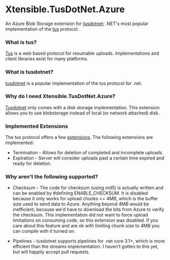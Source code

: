 # Xtensible.TusDotNet.Azure
An Azure Blob Storage extension for [tusdotnet](https://github.com/tusdotnet/tusdotnet); .NET's most popular implementation of the [tus](https://tus.io/) protocol.

### What is tus?
[Tus](https://tus.io/) is a web based protocol for resumable uploads.  Implementations and client libraries exist for many platforms.

### What is tusdotnet?
[tusdotnet](https://github.com/tusdotnet/tusdotnet) is a popular implementation of the tus protocol for .net.

### Why do I need Xtensible.TusDotNet.Azure?
[Tusdotnet](https://github.com/tusdotnet/tusdotnet) only comes with a disk storage implementation.  This extension allows you to use blobstorage instead of local (or network attached) disk.

### Implemented Extensions
The tus protocol offers a few [extensions](https://tus.io/protocols/resumable-upload.html#protocol-extensions).  The following extensions are implemented:
* Termination - Allows for deletion of completed and incomplete uploads.
* Expiration - Server will consider uploads past a certain time expired and ready for deletion.

### Why aren't the following supported?
* Checksum - The code for checksum (using md5) is actually written and can be enabled by #defining ENABLE_CHECKSUM.  It is disabled because it only works for upload chunks <= 4MB, which is the buffer size
used to send data to Azure.  Anything beyond 4MB would be inefficient, because we'd have to download the bits from Azure to verify the checksum.  This implementation did not want to force upload limitations on consuming code,
so this extension was disabled.  If you care about this feature and are ok with limiting chunk size to 4MB you can compile with it turned on.

* Pipelines - tusdotnet supports pipelines for .net core 3.1+, which is more efficient than the streams implementation.  I haven't gotten to this yet, but will happily accept pull requests. 